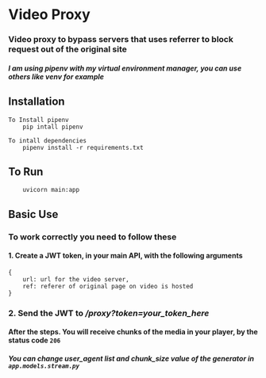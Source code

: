 # Video Proxy

### Video proxy to bypass servers that uses referrer to block request out of the original site

##### I am using pipenv with my virtual environment manager, you can use others like venv for example

## Installation

```
To Install pipenv
    pip intall pipenv

To intall dependencies
    pipenv install -r requirements.txt
```

## To Run

```
    uvicorn main:app
```

## Basic Use

### To work correctly you need to follow these

#### 1. Create a JWT token, in your main API, with the following arguments

```
{
    url: url for the video server,
    ref: referer of original page on video is hosted
}
```

### 2. Send the JWT to */proxy?token=your_token_here*

#### After the steps. You will receive chunks of the media in your player, by the status code `206`

##### You can change *user_agent* list and *chunk_size* value of the generator in `app.models.stream.py`
